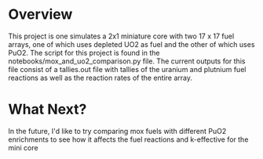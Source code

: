 # Overview

This project is one simulates a 2x1 miniature core with two 17 x 17 fuel arrays, one of which uses depleted UO2 as fuel and the other of which uses PuO2.
The script for this project is found in the notebooks/mox_and_uo2_comparison.py file.
The current outputs for this file consist of a tallies.out file with tallies of the uranium and plutnium fuel reactions as well as the reaction rates of the entire array.

# What Next?

In the future, I'd like to try comparing mox fuels with different PuO2 enrichments to see how it affects the fuel reactions and k-effective for the mini core
